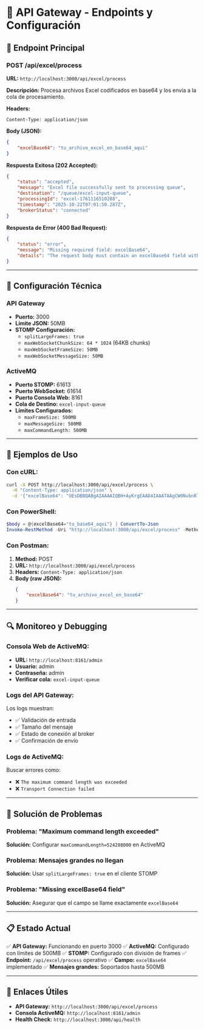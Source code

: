 # 🚀 API Gateway - Endpoints y Configuración

## 📡 **Endpoint Principal**

### **POST /api/excel/process**
**URL:** `http://localhost:3000/api/excel/process`

**Descripción:** Procesa archivos Excel codificados en base64 y los envía a la cola de procesamiento.

**Headers:**
```
Content-Type: application/json
```

**Body (JSON):**
```json
{
    "excelBase64": "tu_archivo_excel_en_base64_aqui"
}
```

**Respuesta Exitosa (202 Accepted):**
```json
{
    "status": "accepted",
    "message": "Excel file successfully sent to processing queue",
    "destination": "/queue/excel-input-queue",
    "processingId": "excel-1761116510288",
    "timestamp": "2025-10-22T07:01:50.287Z",
    "brokerStatus": "connected"
}
```

**Respuesta de Error (400 Bad Request):**
```json
{
    "status": "error",
    "message": "Missing required field: excelBase64",
    "details": "The request body must contain an excelBase64 field with the Excel file encoded in base64"
}
```

---

## 🔧 **Configuración Técnica**

### **API Gateway**
- **Puerto:** 3000
- **Límite JSON:** 50MB
- **STOMP Configuración:**
  - `splitLargeFrames: true`
  - `maxWebSocketChunkSize: 64 * 1024` (64KB chunks)
  - `maxWebSocketFrameSize: 50MB`
  - `maxWebSocketMessageSize: 50MB`

### **ActiveMQ**
- **Puerto STOMP:** 61613
- **Puerto WebSocket:** 61614
- **Puerto Consola Web:** 8161
- **Cola de Destino:** `excel-input-queue`
- **Límites Configurados:**
  - `maxFrameSize: 500MB`
  - `maxMessageSize: 500MB`
  - `maxCommandLength: 500MB`

---

## 🧪 **Ejemplos de Uso**

### **Con cURL:**
```bash
curl -X POST http://localhost:3000/api/excel/process \
  -H "Content-Type: application/json" \
  -d '{"excelBase64": "UEsDBBQABgAIAAAAIQBH+AyKrgEAAD4IAAATAAgCW0NvbnRlbn..."}'
```

### **Con PowerShell:**
```powershell
$body = @{excelBase64="tu_base64_aqui"} | ConvertTo-Json
Invoke-RestMethod -Uri "http://localhost:3000/api/excel/process" -Method POST -ContentType "application/json" -Body $body
```

### **Con Postman:**
1. **Method:** POST
2. **URL:** `http://localhost:3000/api/excel/process`
3. **Headers:** `Content-Type: application/json`
4. **Body (raw JSON):**
   ```json
   {
       "excelBase64": "tu_archivo_excel_en_base64"
   }
   ```

---

## 🔍 **Monitoreo y Debugging**

### **Consola Web de ActiveMQ:**
- **URL:** `http://localhost:8161/admin`
- **Usuario:** admin
- **Contraseña:** admin
- **Verificar cola:** `excel-input-queue`

### **Logs del API Gateway:**
Los logs muestran:
- ✅ Validación de entrada
- ✅ Tamaño del mensaje
- ✅ Estado de conexión al broker
- ✅ Confirmación de envío

### **Logs de ActiveMQ:**
Buscar errores como:
- ❌ `The maximum command length was exceeded`
- ❌ `Transport Connection failed`

---

## 🚨 **Solución de Problemas**

### **Problema: "Maximum command length exceeded"**
**Solución:** Configurar `maxCommandLength=524288000` en ActiveMQ

### **Problema: Mensajes grandes no llegan**
**Solución:** Usar `splitLargeFrames: true` en el cliente STOMP

### **Problema: "Missing excelBase64 field"**
**Solución:** Asegurar que el campo se llame exactamente `excelBase64`

---

## 📋 **Estado Actual**

✅ **API Gateway:** Funcionando en puerto 3000
✅ **ActiveMQ:** Configurado con límites de 500MB
✅ **STOMP:** Configurado con división de frames
✅ **Endpoint:** `/api/excel/process` operativo
✅ **Campo:** `excelBase64` implementado
✅ **Mensajes grandes:** Soportados hasta 500MB

---

## 🔗 **Enlaces Útiles**

- **API Gateway:** `http://localhost:3000/api/excel/process`
- **Consola ActiveMQ:** `http://localhost:8161/admin`
- **Health Check:** `http://localhost:3000/api/health`
